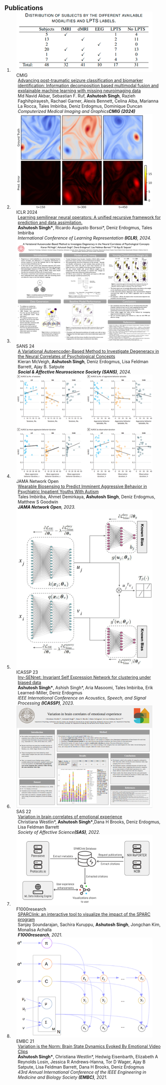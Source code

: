 <h2 id="publications" style="margin: 2px 0px -15px;">Publications</h2>

<div class="publications">
<ol class="bibliography">


<li>
<div class="pub-row">

  <div class="col-sm-3 abbr" style="position: relative;padding-right: 15px;padding-left: 15px;">
    <img src="assets/img/Screenshot from 2023-01-13 13-22-25.png" class="teaser img-fluid z-depth-1">
    <abbr class="badge">CMIG</abbr>
  </div>

  <div class="col-sm-9" style="position: relative;width: 100%;padding-right: 15px;padding-left: 20px;">
    <div class="title"><a href="https://www.sciencedirect.com/science/article/pii/S0895611124000636">Advancing post-traumatic seizure classification and biomarker identification: Information decomposition based multimodal fusion and explainable machine learning with missing neuroimaging data</a></div>
    <div class="author">Md Navid Akbar, Sebastian F. Ruf, <strong>Ashutosh Singh</strong>, Razieh Faghihpirayesh, Rachael Garner, Alexis
Bennett, Celina Alba, Marianna La Rocca, Tales Imbiriba, Deniz Erdogmus, Dominique Duncan</div>
    <div class="periodical"><em>Computerized Medical Imaging and Graphics<strong>CMIG (2024)</strong></em></div>
  </div>
</div>
</li>


<li>
<div class="pub-row">

  <div class="col-sm-3 abbr" style="position: relative;padding-right: 15px;padding-left: 15px;">
    <img src="assets/img/ICLr2024.png" class="teaser img-fluid z-depth-1">
    <abbr class="badge">ICLR 2024</abbr>
  </div>

  <div class="col-sm-9" style="position: relative;width: 100%;padding-right: 15px;padding-left: 20px;">
    <div class="title"><a href="https://openreview.net/forum?id=ZMv6zKYYUs&invitationId=ICLR.cc/2024/Conference/Submission7952/"> Learning semilinear neural operators: A unified recursive framework for prediction and data assimilation.</a></div>
    <div class="author"><strong>Ashutosh Singh*</strong>, Ricardo Augusto Borsoi*, Deniz Erdogmus, Tales Imbiriba</div>
    <div class="periodical"><em> International Conference of Learning Representation <strong>(ICLR)</strong>, 2024.</em></div>
  </div>
</div>
</li>


<li>
<div class="pub-row">

  <div class="col-sm-3 abbr" style="position: relative;padding-right: 15px;padding-left: 15px;">
    <img src="assets/img/SANS2024.PNG" class="teaser img-fluid z-depth-1">
    <abbr class="badge">SANS 24</abbr>
  </div>

  <div class="col-sm-9" style="position: relative;width: 100%;padding-right: 15px;padding-left: 20px;">
    <div class="title"><a href="https://socialaffectiveneuro.org/wp-content/uploads/2024/05/SANS-Conference-2024_Program_Final.pdf">A Variational Autoencoder-Based Method to Investigate Degeneracy in the Neural Correlates of Psychological Concepts</a></div>
    <div class="author">Kieran McVeigh, <strong>Ashutosh Singh</strong>, Deniz Erdogmus, Lisa Feldman Barrett, Ajay B. Satpute</div>
    <div class="periodical"><em> <strong>Social & Affective Neuroscience Society (SANS)</strong>, 2024.</em></div>
  </div>
</div>
</li>



<li>
<div class="pub-row">

  <div class="col-sm-3 abbr" style="position: relative;padding-right: 15px;padding-left: 15px;">
    <img src="assets/img/autism_JAMA.png" class="teaser img-fluid z-depth-1">
    <abbr class="badge">JAMA Network Open</abbr>
  </div>

  <div class="col-sm-9" style="position: relative;width: 100%;padding-right: 15px;padding-left: 20px;">
    <div class="title"><a href="https://jamanetwork.com/journals/jamanetworkopen/article-abstract/2813185">Wearable Biosensing to Predict Imminent Aggressive Behavior in Psychiatric Inpatient Youths With Autism</a></div>
    <div class="author">Tales Imbiriba, Ahmet Demirkaya, <strong>Ashutosh Singh</strong>, Deniz Erdogmus, Matthew S Goodwin</div>
    <div class="periodical"><em> <strong>JAMA Network Open</strong>, 2023.</em></div>
  </div>
</div>
</li>


<li>
<div class="pub-row">

  <div class="col-sm-3 abbr" style="position: relative;padding-right: 15px;padding-left: 15px;">
    <img src="assets/img/Screenshot from 2023-01-13 13-39-00.png" class="teaser img-fluid z-depth-1">
    <abbr class="badge">ICASSP 23</abbr>
  </div>

  <div class="col-sm-9" style="position: relative;width: 100%;padding-right: 15px;padding-left: 20px;">
    <div class="title"><a href="https://arxiv.org/pdf/2211.06780.pdf"> Inv-SENnet: Invariant Self Expression Network for clustering under biased data</a></div>
    <div class="author"><strong>Ashutosh Singh*</strong>, Ashish Singh*, Aria Masoomi, Tales Imbiriba, Erik Learned-Miller, Deniz Erdogmus</div>
    <div class="periodical"><em> IEEE International Conference on Acoustics, Speech, and Signal Processing <strong>(ICASSP)</strong>, 2023.</em></div>
  </div>
</div>
</li>
    




<li>
<div class="pub-row">

  <div class="col-sm-3 abbr" style="position: relative;padding-right: 15px;padding-left: 15px;">
    <img src="assets/img/SAS2022.png" class="teaser img-fluid z-depth-1">
    <abbr class="badge">SAS 22</abbr>
  </div>

  <div class="col-sm-9" style="position: relative;width: 100%;padding-right: 15px;padding-left: 20px;">
    <div class="title"><a href="https://society-for-affective-science.org/wp-content/uploads/2023/09/2022-SAS-Program-v9.pdf">Variation in brain correlates of emotional experience </a></div>
    <div class="author">Christiana Westlin*, <strong>Ashutosh Singh*</strong>,Dana H Brooks, Deniz Erdogmus, Lisa Feldman Barrett</div>
    <div class="periodical"><em> Society of Affective Science<strong>(SAS)</strong>, 2022.</em></div>
  </div>
</div>
</li>

    
<li>
<div class="pub-row">

  <div class="col-sm-3 abbr" style="position: relative;padding-right: 15px;padding-left: 15px;">
    <img src="assets/img/Screenshot from 2023-01-12 06-13-59.png" class="teaser img-fluid z-depth-1">
    <abbr class="badge">F1000research</abbr>
  </div>

  <div class="col-sm-9" style="position: relative;width: 100%;padding-right: 15px;padding-left: 20px;">
    <div class="title"><a href="https://www.biorxiv.org/content/10.1101/2021.10.22.465507v1.full.pdf">SPARClink: an interactive tool to visualize the impact of the SPARC program</a></div>
    <div class="author">Sanjay Soundarajan, Sachira Kuruppu, <strong>Ashutosh Singh</strong>, Jongchan Kim, Monalisa Achalla
</div>
    <div class="periodical"><em><strong>F1000research</strong>, 2021.</em></div>
  </div>
</div>
</li>
<li>
<div class="pub-row">

  <div class="col-sm-3 abbr" style="position: relative;padding-right: 15px;padding-left: 15px;">
    <img src="assets/img/Screenshot from 2023-01-12 05-51-20.png" class="teaser img-fluid z-depth-1">
    <abbr class="badge">EMBC 21</abbr>
  </div>

  <div class="col-sm-9" style="position: relative;width: 100%;padding-right: 15px;padding-left: 20px;">
    <div class="title"><a href="https://arxiv.org/pdf/2110.12392.pdf">Variation is the Norm: Brain State Dynamics Evoked By Emotional Video Clips</a></div>
    <div class="author"><strong>Ashutosh Singh*</strong>, Christiana Westlin*, Hedwig Eisenbarth, Elizabeth A Reynolds Losin, Jessica R Andrews-Hanna, Tor D Wager, Ajay B Satpute, Lisa Feldman Barrett, Dana H Brooks, Deniz Erdogmus</div>
    <div class="periodical"><em>43rd Annual International Conference of the IEEE Engineering in Medicine and Biology Society <strong>(EMBC)</strong>, 2021.</em></div>
  </div>
</div>
</li>
  
<br>

</ol>
</div>
